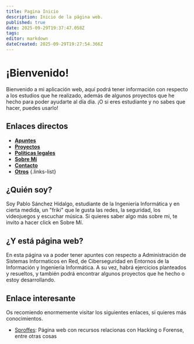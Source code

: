 ```yaml
---
title: Pagina Inicio
description: Inicio de la página web.
published: true
date: 2025-09-29T19:37:47.058Z
tags: 
editor: markdown
dateCreated: 2025-09-29T19:27:54.366Z
---
```


# ¡Bienvenido!
Bienvenido a mi aplicación web, aquí podrá tener información con respecto a los estudios que he realizado, además de algunos proyectos que he hecho para poder ayudarte al día dia. ¡O si eres estudiante y no sabes que hacer, puedes usarlo!
## Enlaces directos
- [**Apuntes**](/apuntes)
- [**Proyectos**](/proyectos)
- [**Políticas legales**](/politicas)
- [**Sobre Mí**](/mio)
- [**Contacto**](/contacto)
- [**Otros**](/otros)
  {.links-list}
## ¿Quién soy?
Soy Pablo Sánchez Hidalgo, estudiante de la Ingeniería Informática y en cierta medida, un "friki" que le gusta las redes, la seguridad, los videojuegos y escuchar música. Si quieres saber algo más sobre mi, te invito a hacer click en Sobre Mí.

## ¿Y está página web?
En esta página va a poder tener apuntes con respecto a Administración de Sistemas Informaticos en Red, de Ciberseguridad en Entornos de la Información y Ingeniería Informática. A su vez, habrá ejercicios planteados y resueltos, y también podrá encontrar algunos proyectos que he hecho o estoy desarrollando.
## Enlace interesante
Os recomiendo enormemente visitar los siguientes enlaces, si quieres más conocimientos.
- [Sproffes](https://sproffes.github.io/resources/): Página web con recursos relacionas con Hacking o Forense, entre otras cosas